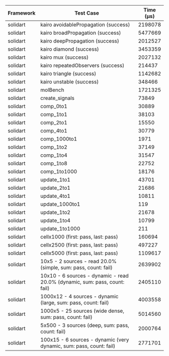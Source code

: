 | Framework | Test Case | Time (μs) |
| --- | --- | --- |
| solidart | kairo avoidablePropagation (success) | 2198078 |
| solidart | kairo broadPropagation (success) | 5477669 |
| solidart | kairo deepPropagation (success) | 2012527 |
| solidart | kairo diamond (success) | 3453359 |
| solidart | kairo mux (success) | 2027132 |
| solidart | kairo repeatedObservers (success) | 214437 |
| solidart | kairo triangle (success) | 1142682 |
| solidart | kairo unstable (success) | 348466 |
| solidart | molBench | 1721325 |
| solidart | create_signals | 73849 |
| solidart | comp_0to1 | 30889 |
| solidart | comp_1to1 | 38103 |
| solidart | comp_2to1 | 15550 |
| solidart | comp_4to1 | 30779 |
| solidart | comp_1000to1 | 1971 |
| solidart | comp_1to2 | 37149 |
| solidart | comp_1to4 | 31547 |
| solidart | comp_1to8 | 22752 |
| solidart | comp_1to1000 | 18176 |
| solidart | update_1to1 | 43701 |
| solidart | update_2to1 | 21686 |
| solidart | update_4to1 | 10811 |
| solidart | update_1000to1 | 119 |
| solidart | update_1to2 | 21678 |
| solidart | update_1to4 | 10799 |
| solidart | update_1to1000 | 211 |
| solidart | cellx1000 (first: pass, last: pass) | 160694 |
| solidart | cellx2500 (first: pass, last: pass) | 497227 |
| solidart | cellx5000 (first: pass, last: pass) | 1109617 |
| solidart | 10x5 - 2 sources - read 20.0% (simple, sum: pass, count: fail) | 2639902 |
| solidart | 10x10 - 6 sources - dynamic - read 20.0% (dynamic, sum: pass, count: fail) | 2405110 |
| solidart | 1000x12 - 4 sources - dynamic (large, sum: pass, count: fail) | 4003558 |
| solidart | 1000x5 - 25 sources (wide dense, sum: pass, count: fail) | 5014560 |
| solidart | 5x500 - 3 sources (deep, sum: pass, count: fail) | 2000764 |
| solidart | 100x15 - 6 sources - dynamic (very dynamic, sum: pass, count: fail) | 2771701 |
